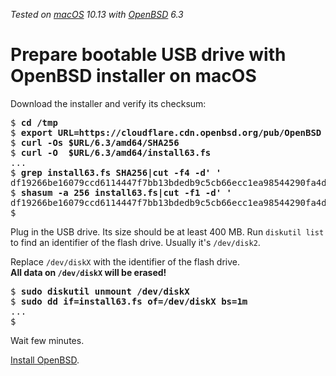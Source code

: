 _Tested on [macOS](/macos/) 10.13 with [OpenBSD](/openbsd/) 6.3_

# Prepare bootable USB drive with OpenBSD installer on macOS

Download the installer and verify its checksum:

<pre>
$ <b>cd /tmp</b>
$ <b>export URL=https://cloudflare.cdn.openbsd.org/pub/OpenBSD</b>
$ <b>curl -Os $URL/6.3/amd64/SHA256</b>
$ <b>curl -O  $URL/6.3/amd64/install63.fs</b>
...
$ <b>grep install63.fs SHA256|cut -f4 -d' '</b>
df19266be16079ccd6114447f7bb13bdedb9c5cb66ecc1ea98544290fa4dc138
$ <b>shasum -a 256 install63.fs|cut -f1 -d' '</b>
df19266be16079ccd6114447f7bb13bdedb9c5cb66ecc1ea98544290fa4dc138
$
</pre>

Plug in the USB drive. Its size should be at least 400 MB. Run
`diskutil list` to find an identifier of the flash drive. Usually
it's `/dev/disk2`.

Replace `/dev/diskX` with the identifier of the flash drive.<br>
**All data on `/dev/diskX` will be erased!**

<pre>
$ <b>sudo diskutil unmount /dev/diskX</b>
$ <b>sudo dd if=install63.fs of=/dev/diskX bs=1m</b>
...
$
</pre>

Wait few minutes.

[Install OpenBSD](/openbsd/install.html).
